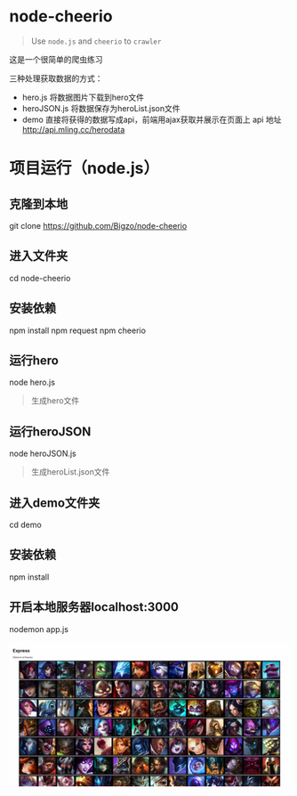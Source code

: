 # node-cheerio
> Use `node.js` and `cheerio` to `crawler`

这是一个很简单的爬虫练习<br>

三种处理获取数据的方式：<br>
 * hero.js 将数据图片下载到hero文件<br>
 * heroJSON.js 将数据保存为heroList.json文件<br>
 * demo 直接将获得的数据写成api，前端用ajax获取并展示在页面上 api 地址 http://api.mling.cc/herodata<br>

# 项目运行（node.js）

## 克隆到本地
git clone https://github.com/Bigzo/node-cheerio

## 进入文件夹
cd node-cheerio

## 安装依赖
npm install
npm request
npm cheerio

## 运行hero
node hero.js

> 生成hero文件

## 运行heroJSON
node heroJSON.js

> 生成heroList.json文件

## 进入demo文件夹
cd demo

## 安装依赖
npm install

## 开启本地服务器localhost:3000
nodemon app.js

![hero](https://github.com/Bigzo/node-cheerio/blob/master/img/res.png)
